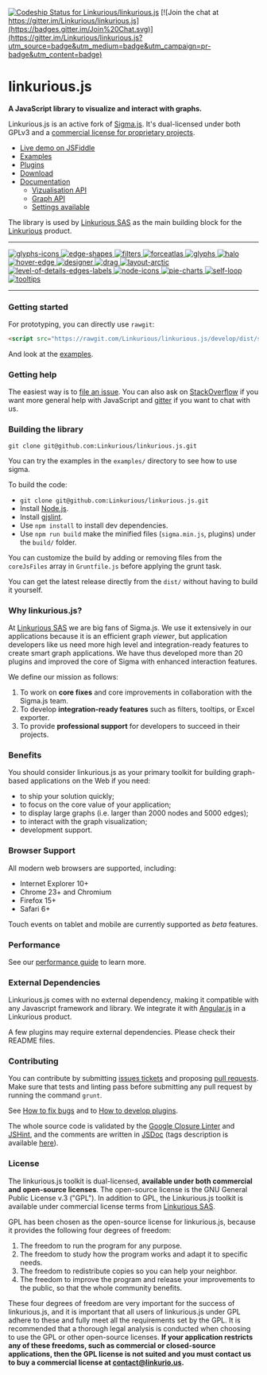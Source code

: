 [ ![Codeship Status for Linkurious/linkurious.js](https://www.codeship.io/projects/b0710040-7f11-0132-f563-62fa786c5210/status)](https://www.codeship.io/projects/57170)
[![Join the chat at https://gitter.im/Linkurious/linkurious.js](https://badges.gitter.im/Join%20Chat.svg)](https://gitter.im/Linkurious/linkurious.js?utm_source=badge&utm_medium=badge&utm_campaign=pr-badge&utm_content=badge)

linkurious.js
=================
**A JavaScript library to visualize and interact with graphs.**

Linkurious.js is an active fork of [Sigma.js](https://github.com/jacomyal/sigma.js). It's dual-licensed under both GPLv3 and a [commercial license for proprietary projects](https://linkurio.us/toolkit/#pricing).


* [Live demo on JSFiddle](https://jsfiddle.net/6voan7k9/)
* [Examples](https://rawgit.com/Linkurious/linkurious.js/develop/examples/)
* [Plugins](https://rawgit.com/Linkurious/linkurious.js/develop/plugins/list.html)
* [Download](https://github.com/Linkurious/linkurious.js/releases/latest)
* [Documentation](https://github.com/Linkurious/linkurious.js/wiki)
	 - [Vizualisation API](https://github.com/Linkurious/linkurious.js/wiki/Public-API)
	 - [Graph API](https://github.com/Linkurious/linkurious.js/wiki/Graph-API)
	 - [Settings available](https://github.com/Linkurious/linkurious.js/wiki/Settings)

The library is used by [Linkurious SAS](http://linkurio.us) as the main building block for the [Linkurious](http://linkurio.us/product/) product.

---

[
![glyphs-icons](https://github.com/Linkurious/linkurious.js/wiki/media/glyphs-icons-230.gif)
![edge-shapes](https://github.com/Linkurious/linkurious.js/wiki/media/edge-shapes-230.gif)
![filters](https://github.com/Linkurious/linkurious.js/wiki/media/filters-230.gif)
![forceatlas](https://github.com/Linkurious/linkurious.js/wiki/media/forceatlas-230.gif)
![glyphs](https://github.com/Linkurious/linkurious.js/wiki/media/glyphs-230.gif)
![halo](https://github.com/Linkurious/linkurious.js/wiki/media/halo-230.gif)
![hover-edge](https://github.com/Linkurious/linkurious.js/wiki/media/hover-edge-230.gif)
![designer](https://github.com/Linkurious/linkurious.js/wiki/media/designer-230.gif)
![drag](https://github.com/Linkurious/linkurious.js/wiki/media/drag-multiple-nodes-230.gif)
![layout-arctic](https://github.com/Linkurious/linkurious.js/wiki/media/layout-arctic-230.gif)
![level-of-details-edges-labels](https://github.com/Linkurious/linkurious.js/wiki/media/level-of-details-edges-labels-230.gif)
![node-icons](https://github.com/Linkurious/linkurious.js/wiki/media/node-icons-230.gif)
![pie-charts](https://github.com/Linkurious/linkurious.js/wiki/media/pie-charts-230.gif)
![self-loop](https://github.com/Linkurious/linkurious.js/wiki/media/self-loop-230.gif)
![tooltips](https://github.com/Linkurious/linkurious.js/wiki/media/tooltips-230.gif)
](https://github.com/Linkurious/linkurious.js/wiki)

---

### Getting started

For prototyping, you can directly use `rawgit`:

```html
<script src="https://rawgit.com/Linkurious/linkurious.js/develop/dist/sigma.min.js"></script>
```

And look at the [examples](https://github.com/Linkurious/linkurious.js/tree/develop/examples).

### Getting help

The easiest way is to [file an issue](https://github.com/Linkurious/linkurious.js/issues/). You can also ask on [StackOverflow](http://stackoverflow.com/search?q=linkurious.js) if you want more general help with JavaScript and [gitter](https://gitter.im/Linkurious/linkurious.js) if you want to chat with us.

### Building the library

```
git clone git@github.com:Linkurious/linkurious.js.git
```

You can try the examples in the `examples/` directory to see how to use sigma.

To build the code:

 - `git clone git@github.com:Linkurious/linkurious.js.git`
 - Install [Node.js](http://nodejs.org/).
 - Install [gjslint](https://developers.google.com/closure/utilities/docs/linter_howto?hl=en).
 - Use `npm install` to install dev dependencies.
 - Use `npm run build` make the minified files (`sigma.min.js`, plugins) under the `build/` folder.

You can customize the build by adding or removing files from the `coreJsFiles` array in `Gruntfile.js` before applying the grunt task.

You can get the latest release directly from the `dist/` without having to build it yourself.


### Why linkurious.js?

At [Linkurious SAS](http://linkurio.us) we are big fans of Sigma.js. We use it extensively in our applications because it is an efficient graph *viewer*, but application developers like us need more high level and integration-ready features to create smart graph applications. We have thus developed more than 20 plugins and improved the core of Sigma with enhanced interaction features.

We define our mission as follows:

1. To work on **core fixes** and core improvements in collaboration with the Sigma.js team.
2. To develop **integration-ready features** such as filters, tooltips, or Excel exporter.
3. To provide **professional support** for developers to succeed in their projects.

### Benefits

You should consider linkurious.js as your primary toolkit for building graph-based applications on the Web if you need:
* to ship your solution quickly;
* to focus on the core value of your application;
* to display large graphs (i.e. larger than 2000 nodes and 5000 edges);
* to interact with the graph visualization;
* development support.

### Browser Support

All modern web browsers are supported, including:
* Internet Explorer 10+
* Chrome 23+ and Chromium
* Firefox 15+
* Safari 6+

Touch events on tablet and mobile are currently supported as *beta* features.

### Performance

See our [performance guide](https://github.com/Linkurious/linkurious.js/wiki/Performance) to learn more.

### External Dependencies

Linkurious.js comes with no external dependency, making it compatible with any Javascript framework and library. We integrate it with [Angular.js](https://angularjs.org/) in a Linkurious product.

A few plugins may require external dependencies. Please check their README files.

### Contributing

You can contribute by submitting [issues tickets](http://github.com/Linkurious/linkurious.js/issues) and proposing [pull requests](http://github.com/Linkurious/linkurious.js/pulls). Make sure that tests and linting pass before submitting any pull request by running the command `grunt`.

See [How to fix bugs](https://github.com/Linkurious/linkurious.js/wiki/How-to-fix-bugs) and to [How to develop plugins](https://github.com/Linkurious/linkurious.js/wiki/How-to-develop-plugins).

The whole source code is validated by the [Google Closure Linter](https://developers.google.com/closure/utilities/) and [JSHint](http://www.jshint.com/), and the comments are written in [JSDoc](http://en.wikipedia.org/wiki/JSDoc) (tags description is available [here](https://developers.google.com/closure/compiler/docs/js-for-compiler)).


### License

The linkurious.js toolkit is dual-licensed, **available under both commercial and open-source licenses**. The open-source license is the GNU General Public License v.3 ("GPL"). In addition to GPL, the Linkurious.js toolkit is available under commercial license terms from [Linkurious SAS](http://linkurio.us).

GPL has been chosen as the open-source license for linkurious.js, because it provides the following four degrees of freedom:

1. The freedom to run the program for any purpose.
2. The freedom to study how the program works and adapt it to specific needs.
3. The freedom to redistribute copies so you can help your neighbor.
4. The freedom to improve the program and release your improvements to the public, so that the whole community benefits.

These four degrees of freedom are very important for the success of linkurious.js, and it is important that all users of linkurious.js under GPL adhere to these and fully meet all the requirements set by the GPL. It is recommended that a thorough legal analysis is conducted when choosing to use the GPL or other open-source licenses. **If your application restricts any of these freedoms, such as commercial or closed-source applications, then the GPL license is not suited and you must contact us to buy a commercial license at contact@linkurio.us.**
